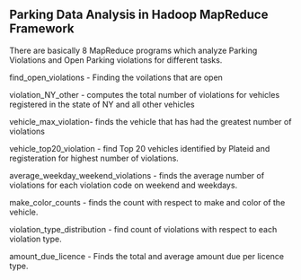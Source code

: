 ## Parking Data Analysis in Hadoop MapReduce Framework

There are basically 8 MapReduce programs which analyze Parking Violations and Open Parking violations for different tasks.

find_open_violations - Finding the voilations that are open

violation_NY_other - computes the total number of violations for vehicles registered in the state of NY and all other vehicles

vehicle_max_violation- finds the vehicle that has had the greatest number of violations

vehicle_top20_violation - find Top 20 vehicles identified by Plateid and registeration for highest number of violations.

average_weekday_weekend_violations - finds the average number of violations for each violation code on weekend and weekdays.

make_color_counts - finds the count with respect to make and color of the vehicle.

violation_type_distribution - find count of violations with respect to each violation type.

amount_due_licence - Finds the total and average amount due per licence type.



